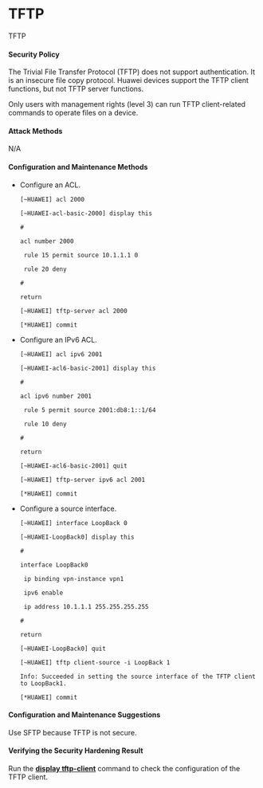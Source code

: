 TFTP
====

TFTP

#### Security Policy

The Trivial File Transfer Protocol (TFTP) does not support authentication. It is an insecure file copy protocol. Huawei devices support the TFTP client functions, but not TFTP server functions.

Only users with management rights (level 3) can run TFTP client-related commands to operate files on a device.


#### Attack Methods

N/A


#### Configuration and Maintenance Methods

* Configure an ACL.
  
  ```
  [~HUAWEI] acl 2000
  ```
  ```
  [~HUAWEI-acl-basic-2000] display this
  ```
  ```
  #
  ```
  ```
  acl number 2000
  ```
  ```
   rule 15 permit source 10.1.1.1 0
  ```
  ```
   rule 20 deny
  ```
  ```
  #
  ```
  ```
  return
  ```
  ```
  [~HUAWEI] tftp-server acl 2000
  ```
  ```
  [*HUAWEI] commit
  ```
* Configure an IPv6 ACL.
  
  ```
  [~HUAWEI] acl ipv6 2001
  ```
  ```
  [~HUAWEI-acl6-basic-2001] display this
  ```
  ```
  #
  ```
  ```
  acl ipv6 number 2001
  ```
  ```
   rule 5 permit source 2001:db8:1::1/64
  ```
  ```
   rule 10 deny
  ```
  ```
  #
  ```
  ```
  return
  ```
  ```
  [~HUAWEI-acl6-basic-2001] quit
  ```
  ```
  [~HUAWEI] tftp-server ipv6 acl 2001
  ```
  ```
  [*HUAWEI] commit
  ```
* Configure a source interface.
  
  ```
  [~HUAWEI] interface LoopBack 0
  ```
  ```
  [~HUAWEI-LoopBack0] display this
  ```
  ```
  #
  ```
  ```
  interface LoopBack0
  ```
  ```
   ip binding vpn-instance vpn1
  ```
  ```
   ipv6 enable
  ```
  ```
   ip address 10.1.1.1 255.255.255.255
  ```
  ```
  #
  ```
  ```
  return
  ```
  ```
  [~HUAWEI-LoopBack0] quit
  ```
  ```
  [~HUAWEI] tftp client-source -i LoopBack 1 
  ```
  ```
  Info: Succeeded in setting the source interface of the TFTP client to LoopBack1.
  ```
  ```
  [*HUAWEI] commit
  ```

#### Configuration and Maintenance Suggestions

Use SFTP because TFTP is not secure.


#### Verifying the Security Hardening Result

Run the **[**display tftp-client**](cmdqueryname=display+tftp-client)** command to check the configuration of the TFTP client.
